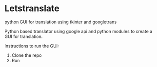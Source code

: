 # Letstranslate
python GUI for translation using tkinter and googletrans


Python based translator using google api and python modules to create a GUI for translation.

Instructions to run the GUI:
1) Clone the repo
2) Run
